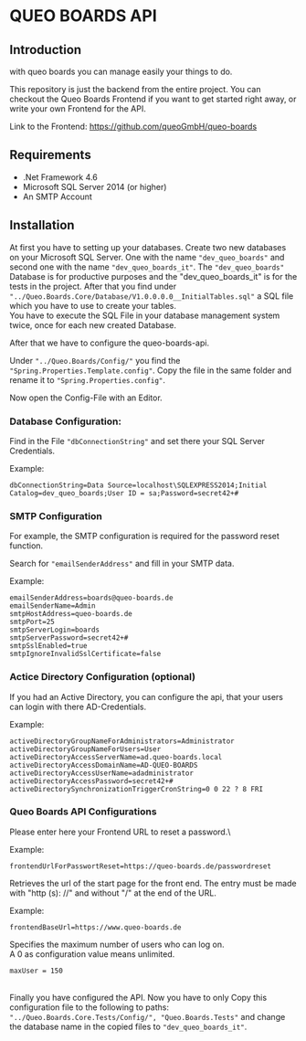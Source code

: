 # QUEO BOARDS API

## Introduction

with queo boards you can manage easily your things to do.

This repository is just the backend from the entire project. You can checkout the Queo Boards Frontend if you want to get started right away, or write your own Frontend for the API.

Link to the Frontend: https://github.com/queoGmbH/queo-boards

## Requirements

* .Net Framework 4.6
* Microsoft SQL Server 2014 (or higher)
* An SMTP Account

## Installation

At first you have to setting up your databases. Create two new databases on your Microsoft SQL Server. 
One with the name `"dev_queo_boards"` and second one with the name `"dev_queo_boards_it"`. The `"dev_queo_boards"` Database is for productive purposes and the "dev_queo_boards_it" is for the tests in the project. After that you find under `"../Queo.Boards.Core/Database/V1.0.0.0.0__InitialTables.sql"` a SQL file which you have to use to create your tables.\
You have to execute the SQL File in your database management system twice, once for each new created Database.

After that we have to configure the queo-boards-api. 

Under `"../Queo.Boards/Config/"` you find the `"Spring.Properties.Template.config"`. Copy the file in the same folder and rename it to `"Spring.Properties.config"`. 

Now open the Config-File with an Editor.

### Database Configuration:

Find in the File `"dbConnectionString"` and set there your SQL Server Credentials.

Example:
```
dbConnectionString=Data Source=localhost\SQLEXPRESS2014;Initial Catalog=dev_queo_boards;User ID = sa;Password=secret42+#
```

### SMTP Configuration 

For example, the SMTP configuration is required for the password reset function. 

Search for `"emailSenderAddress"` and fill in your SMTP data.

Example:
```
emailSenderAddress=boards@queo-boards.de
emailSenderName=Admin
smtpHostAddress=queo-boards.de
smtpPort=25
smtpServerLogin=boards
smtpServerPassword=secret42+#
smtpSslEnabled=true
smtpIgnoreInvalidSslCertificate=false
```

### Actice Directory Configuration (optional)

If you had an Active Directory, you can configure the api, that your users can login with there AD-Credentials.

Example:
```
activeDirectoryGroupNameForAdministrators=Administrator
activeDirectoryGroupNameForUsers=User
activeDirectoryAccessServerName=ad.queo-boards.local
activeDirectoryAccessDomainName=AD-QUEO-BOARDS
activeDirectoryAccessUserName=adadministrator
activeDirectoryAccessPassword=secret42+#
activeDirectorySynchronizationTriggerCronString=0 0 22 ? 8 FRI
```

### Queo Boards API Configurations

Please enter here your Frontend URL to reset a password.\

Example:
```
frontendUrlForPasswortReset=https://queo-boards.de/passwordreset
```

Retrieves the url of the start page for the front end. The entry must be made with "http (s): //" and without "/" at the end of the URL.

Example:
```
frontendBaseUrl=https://www.queo-boards.de
```

Specifies the maximum number of users who can log on.\
A 0 as configuration value means unlimited.
```
maxUser = 150
```
\
Finally you have configured the API. Now you have to only Copy this configuration file to the following to paths: `"../Queo.Boards.Core.Tests/Config/", "Queo.Boards.Tests"` and change the database name in the copied files to `"dev_queo_boards_it"`.